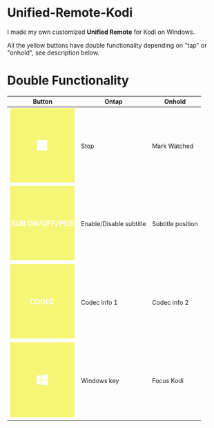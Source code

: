 # Unified-Remote-Kodi
I made my own customized **Unified Remote** for Kodi on Windows.

All the yellow buttons have double functionality depending on "tap" or "onhold", see description below.

# Double Functionality
Button | Ontap | Onhold
--- |  --- | ---
![icon](images/stop.png) | Stop | Mark Watched
![icon](images/sub.png) | Enable/Disable subtitle | Subtitle position
![icon](images/codec.png) | Codec info 1 | Codec info 2
![icon](images/win.png) | Windows key | Focus Kodi
